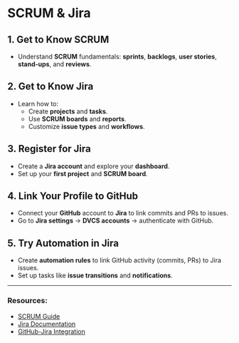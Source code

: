 # SCRUM & Jira 

## 1. Get to Know SCRUM
- Understand **SCRUM** fundamentals: **sprints**, **backlogs**, **user stories**, **stand-ups**, and **reviews**.

## 2. Get to Know Jira
- Learn how to:
  - Create **projects** and **tasks**.
  - Use **SCRUM boards** and **reports**.
  - Customize **issue types** and **workflows**.

## 3. Register for Jira
- Create a **Jira account** and explore your **dashboard**.
- Set up your **first project** and **SCRUM board**.

## 4. Link Your Profile to GitHub
- Connect your **GitHub** account to **Jira** to link commits and PRs to issues.
- Go to **Jira settings** → **DVCS accounts** → authenticate with GitHub.

## 5. Try Automation in Jira
- Create **automation rules** to link GitHub activity (commits, PRs) to Jira issues.
- Set up tasks like **issue transitions** and **notifications**.

---

### Resources:
- [SCRUM Guide](https://www.scrumguides.org/)
- [Jira Documentation](https://support.atlassian.com/jira-software-cloud/)
- [GitHub-Jira Integration](https://www.atlassian.com/software/jira/guides/integrations/github)
